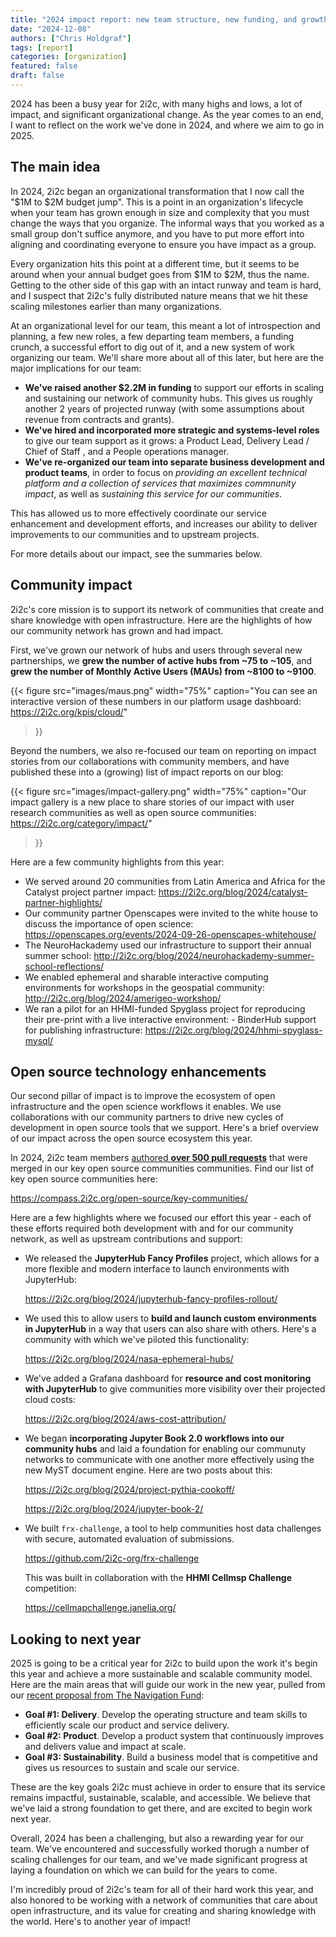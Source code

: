 ```yaml
---
title: "2024 impact report: new team structure, new funding, and growth in our network"
date: "2024-12-08"
authors: ["Chris Holdgraf"]
tags: [report]
categories: [organization]
featured: false
draft: false
---
```


2024 has been a busy year for 2i2c, with many highs and lows, a lot of impact, and significant organizational change. As the year comes to an end, I want to reflect on the work we've done in 2024, and where we aim to go in 2025.

## The main idea

In 2024, 2i2c began an organizational transformation that I now call the "$1M to $2M budget jump". This is a point in an organization's lifecycle when your team has grown enough in size and complexity that you must change the ways that you organize. The informal ways that you worked as a small group don't suffice anymore, and you have to put more effort into aligning and coordinating everyone to ensure you have impact as a group.

Every organization hits this point at a different time, but it seems to be around when your annual budget goes from $1M to $2M, thus the name. Getting to the other side of this gap with an intact runway and team is hard, and I suspect that 2i2c's fully distributed nature means that we hit these scaling milestones earlier than many organizations.

At an organizational level for our team, this meant a lot of introspection and planning, a few new roles, a few departing team members, a funding crunch, a successful effort to dig out of it, and a new system of work organizing our team. We'll share more about all of this later, but here are the major implications for our team:

- **We've raised another $2.2M in funding** to support our efforts in scaling and sustaining our network of community hubs. This gives us roughly another 2 years of projected runway (with some assumptions about revenue from contracts and grants).
- **We've hired and incorporated more strategic and systems-level roles** to give our team support as it grows: a Product Lead, Delivery Lead / Chief of Staff , and a People operations manager.
- **We've re-organized our team into separate business development and product teams**, in order to focus on _providing an excellent technical platform and a collection of services that maximizes commnunity impact_, as well as _sustaining this service for our communities_.

This has allowed us to more effectively coordinate our service enhancement and development efforts, and increases our ability to deliver improvements to our communities and to upstream projects.

For more details about our impact, see the summaries below.

## Community impact

2i2c's core mission is to support its network of communities that create and share knowledge with open infrastructure. Here are the highlights of how our community network has grown and had impact.

First, we've grown our network of hubs and users through several new partnerships, we **grew the number of active hubs from ~75 to ~105**, and **grew the number of Monthly Active Users (MAUs) from ~8100 to ~9100**.

{{< figure
  src="images/maus.png"
  width="75%"
  caption="You can see an interactive version of these numbers in our platform usage dashboard: https://2i2c.org/kpis/cloud/"
>}}

Beyond the numbers, we also re-focused our team on reporting on impact stories from our collaborations with community members, and have published these into a (growing) list of impact reports on our blog:

{{< figure
  src="images/impact-gallery.png"
  width="75%"
  caption="Our impact gallery is a new place to share stories of our impact with user research communities as well as open source communities: https://2i2c.org/category/impact/"
>}}


Here are a few community highlights from this year:

- We served around 20 communities from Latin America and Africa for the Catalyst project partner impact: https://2i2c.org/blog/2024/catalyst-partner-highlights/
- Our community partner Openscapes were invited to the white house to discuss the importance of open science: https://openscapes.org/events/2024-09-26-openscapes-whitehouse/
- The NeuroHackademy used our infrastructure to support their annual summer school: http://2i2c.org/blog/2024/neurohackademy-summer-school-reflections/
- We enabled ephemeral and sharable interactive computing environments for workshops in the geospatial community: http://2i2c.org/blog/2024/amerigeo-workshop/
- We ran a pilot for an HHMI-funded Spyglass project for reproducing their pre-print with a live interactive environment: - BinderHub support for publishing infrastructure: https://2i2c.org/blog/2024/hhmi-spyglass-mysql/

## Open source technology enhancements

Our second pillar of impact is to improve the ecosystem of open infrastructure and the open science workflows it enables. We use collaborations with our community partners to drive new cycles of development in open source tools that we support. Here's a brief overview of our impact across the open source ecosystem this year.

In 2024, 2i2c team members [authored **over 500 pull requests**](https://github.com/search?q=author%3Acholdgraf+author%3Aharoldcampbell+author%3Aaprilmj+author%3Acolliand+author%3Ajmunroe+author%3Ajnywong+author%3AGman0909+author%3AconsideRatio+author%3Ageorgianaelena+author%3Asgibson91+author%3Ayuvipanda+author%3Aagoose77+org%3Ajupyter+org%3Ajupyter-server+org%3Ajupyterhub+org%3Ajupyterlab+org%3Abinder-examples+org%3Aexecutablebooks+org%3Acryptnono+org%3Adask+org%3Apydata+org%3Arocker-org+org%3Apangeo-data+org%3Ajupyter-book+is%3Apr+merged%3A%3E%3D2024-01-01&type=pullrequests) that were merged in our key open source communities communities. Find our list of key open source communities here:

https://compass.2i2c.org/open-source/key-communities/

Here are a few highlights where we focused our effort this year - each of these efforts required both development with and for our community network, as well as upstream contributions and support:

- We released the **JupyterHub Fancy Profiles** project, which allows for a more flexible and modern interface to launch environments with JupyterHub: 

  https://2i2c.org/blog/2024/jupyterhub-fancy-profiles-rollout/
- We used this to allow users to **build and launch custom environments in JupyterHub** in a way that users can also share with others. Here's a community with which we've piloted this functionality:

  https://2i2c.org/blog/2024/nasa-ephemeral-hubs/
- We've added a Grafana dashboard for **resource and cost monitoring with JupyterHub** to give communities more visibility over their projected cloud costs:

  https://2i2c.org/blog/2024/aws-cost-attribution/
- We began **incorporating Jupyter Book 2.0 workflows into our community hubs** and laid a foundation for enabling our communuty networks to communicate with one another more effectively using the new MyST document engine. Here are two posts about this:

  https://2i2c.org/blog/2024/project-pythia-cookoff/

  https://2i2c.org/blog/2024/jupyter-book-2/
- We built `frx-challenge`, a tool to help communities host data challenges with secure, automated evaluation of submissions.

  https://github.com/2i2c-org/frx-challenge
  
  This was built in collaboration with the **HHMI Cellmsp Challenge** competition:

  https://cellmapchallenge.janelia.org/


## Looking to next year

2025 is going to be a critical year for 2i2c to build upon the work it's begin this year and achieve a more sustainable and scalable community model. Here are the main areas that will guide our work in the new year, pulled from our [recent proposal from The Navigation Fund](../funding-navigation/):

- **Goal #1: Delivery**. Develop the operating structure and team skills to
efficiently scale our product and service delivery.
- **Goal #2: Product**. Develop a product system that continuously improves and
delivers value and impact at scale.
- **Goal #3: Sustainability**. Build a business model that is competitive and gives
us resources to sustain and scale our service.

These are the key goals 2i2c must achieve in order to ensure that its service remains impactful, sustainable, scalable, and accessible. We believe that we've laid a strong foundation to get there, and are excited to begin work next year.

Overall, 2024 has been a challenging, but also a rewarding year for our team. We've encountered and successfully worked thorugh a number of scaling challenges for our team, and we've made significant progress at laying a foundation on which we can build for the years to come.

I'm incredibly proud of 2i2c's team for all of their hard work this year, and also honored to be working with a network of communities that care about open infrastructure, and its value for creating and sharing knowledge with the world. Here's to another year of impact!

